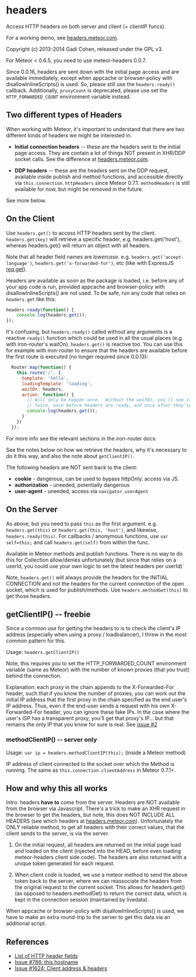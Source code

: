 # headers

Access HTTP headers on both server and client (+ clientIP funcs).

For a working demo, see [headers.meteor.com](http://headers.meteor.com/).

Copyright (c) 2013-2014 Gadi Cohen, released under the GPL v3.

For Meteor < 0.6.5, you need to use meteor-headers 0.0.7.

Since 0.0.16, headers are sent down with the initial page access
and are available immediately, except when appcache or browser-policy
with disallowInlineScripts() is used.  So, please still use the
`headers.ready()` callback.  Additionally, `proxyCount` is deprecated,
please use set the `HTTP_FORWARDED_COUNT` environment variable instead.

## Two different types of Headers

When working with Meteor, it's important to understand that there are
two different kinds of headers we might be interested in.

* **Initial connection headers** -- these are the headers sent to the
initial page access.  They are contain a lot of things NOT present
in XHR/DDP socket calls.  See the difference at [headers.meteor.com](http://headers.meteor.com/).

* **DDP headers** -- these are the headers sent on the DDP request,
available inside publish and method functions, and accessible directly
via `this.connection.httpHeaders` since Meteor 0.7.1.  `methodHeaders`
is still available for now, but might be removed in the future.

See more below.

## On the Client

Use `headers.get()` to access HTTP headers sent by the client.
`headers.get(key)` will retrieve a specific header, e.g.
headers.get('host'), whereas headers.get() will return an object
with all headers.

Note that all header field names are *lowercase*.  e.g. 
`headers.get('accept-language')`, `headers.get('x-forwarded-for')`,
etc (like with ExpressJS [req.get](http://expressjs.com/api.html#req.get)).

Headers are available as soon as the package is loaded, i.e. before any
of your app code is run, provided appcache and browser-policy with
disallowInlineScripts() are not used.  To be safe, run any code that
relies on `headers.get` like this:

```js
headers.ready(function() {
	console.log(headers.get());
});
```

It's confusing, but `headers.ready()` called without any arguments
is a reactive `ready()` function which could be used in all the usual
places (e.g. with iron-router's waitOn).  `headers.get()` is reactive
too.  You can use this for example with iron-router to ensure that
the headers are available before the first route is executed (no
longer required since 0.0.13):

```js
  Router.map(function() {
    this.route('/', {
      template: 'hello',
      loadingTemplate: 'loading',
      waitOn: headers,
      action: function() {
        // Will only be happen once.  Without the waitOn, you'll see it happens
        // twice, once before headers are ready, and once after they've arrived.
        console.log(headers.get());
      }
    })
  });
```

For more info see the relevant sections in the iron-router docs.

See the notes below on how we retrieve the headers, why it's necessary
to do it this way, and also the note about `getClientIP()`.

The following headers are NOT sent back to the client:

* **cookie** - dangerous, can be used to bypass httpOnly.  access via JS.
* **authorization** - uneeded, potentially dangerous
* **user-agent** - uneeded, access via `navigator.userAgent`

## On the Server

As above, but you need to pass `this` as the first argument.  e.g.
`headers.get(this)` or `headers.get(this, 'host')`, and likewise,
`headers.ready(this)`.  For callbacks / anonymous functions, use
`var self=this;` and call `headers.get(self)` from within the func.

Available in Meteor methods and publish functions.  There is no way
to do this for Collection allow/denies unfortunately (but since that
relies on a userId, you could use your own logic to set the latest
headers per userId)`

Note, `headers.get()` will always provide the headers for the
INITIAL CONNECTION and not the headers for the current connection
of the open socket, which is used for publish/methods.  Use
`headers.methodGet(this)` to get those headers.

## getClientIP() -- freebie

Since a common use for getting the headers to is to check the client's IP
address (especially when using a proxy / loadbalancer), I threw in the most
common pattern for this.

Usage: `headers.getClientIP()`

Note, this requires you to set the HTTP_FORWARDED_COUNT environment
variable (same as Meteor) with the number of known proxies (that you
trust) behind the connection.

Explanation: each proxy in the chain appends to the X-Forwarded-For header, such that if you know the number of proxies, you can work out the initial IP address that the first proxy
in the chain specified as the end user's IP address. Thus, even if the end-user sends a request with his own X-Forwarded-For header, you can ignore these fake IPs. In the case where the user's ISP has a transparent proxy, you'll get that proxy's IP... but that remains the only IP that you know for sure is real.  See [issue #2](https://github.com/gadicohen/meteor-headers/issues/2)

### methodClientIP() -- server only

Usage: `var ip = headers.methodClientIP(this);` (inside a Meteor method)

IP address of client connected to the socket over which the Method is running.
The same as `this.connection.clientAddress` in Meteor 0.7.1+.

## How and why this all works

Intro: headers **have to** come from the server.  Headers are NOT available
from the browser via Javascript.  There's a trick to make an XHR request in the
browser to get the headers, but note, this does NOT INCLUDE ALL HEADERS (see
which headers at [headers.meteor.com](http://headers.meteor.com/)).
Unfortunately the ONLY reliable method, to get all headers with their correct
values, that the client sends to the server, is via the server.

1. On the initial request, all headers are returned on the initial page
load and loaded on the client (injected into the HEAD, before even
loading meteor-headers client side code).  The headers are also returned
with a unique token generated for each request.

2. When client code is loaded, we use a meteor method to send the above
token back to the server, where we can reassociate the headers from the
original request to the current socket.  This allows for headers.get()
(as opposed to headers.methodGet) to return the correct data, which is
kept in the connection session (maintained by livedata).

When appcache or browser-policy with disallowInlineScripts() is used,
we have to make an extra round-trip to the server to get this data
via an additional script.

## References

* [List of HTTP header fields](http://en.wikipedia.org/wiki/List_of_HTTP_header_fields)
* [Issue #786: this.hostname](https://github.com/meteor/meteor/issues/786)
* [Issue #1624: Client address & headers](https://github.com/meteor/meteor/issues/1624)

